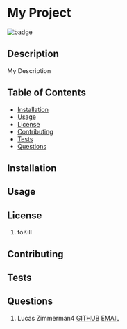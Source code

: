 
  # My Project

  ![badge](https://img.shields.io/badge/license-toKill-blueviolet)
  
  
  ## Description
  My Description

  ## Table of Contents

  * [Installation](#installation)
  * [Usage](#usage)
  * [License](#license)
  * [Contributing](#contributing)
  * [Tests](#tests)
  * [Questions](#questions)
  
  ## Installation
  

  ## Usage
  

  ## License
  1. toKill
  

  ## Contributing
  

  ## Tests
  
  
  ## Questions
  1. Lucas Zimmerman4
  	[GITHUB](https://github.com/dolomiteson)
  	[EMAIL](mailto:zimmerman.lucas@hotmail)
  
  